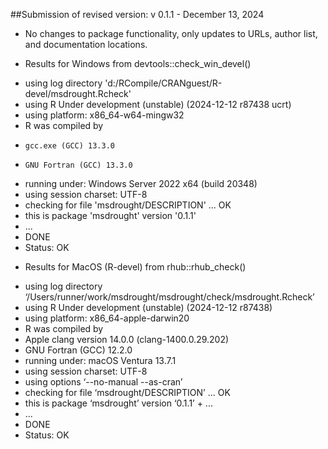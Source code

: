 ##Submission of revised version: v 0.1.1 - December 13, 2024

* No changes to package functionality, only updates to URLs, author 
  list, and documentation locations.

* Results for Windows from devtools::check_win_devel()
 + using log directory 'd:/RCompile/CRANguest/R-devel/msdrought.Rcheck'
 + using R Under development (unstable) (2024-12-12 r87438 ucrt)
 + using platform: x86_64-w64-mingw32
 + R was compiled by
 +     gcc.exe (GCC) 13.3.0
 +     GNU Fortran (GCC) 13.3.0
 + running under: Windows Server 2022 x64 (build 20348)
 + using session charset: UTF-8
 + checking for file 'msdrought/DESCRIPTION' ... OK
 + this is package 'msdrought' version '0.1.1'
 + ...
 + DONE
 + Status: OK

* Results for MacOS (R-devel) from rhub::rhub_check() 
 + using log directory ‘/Users/runner/work/msdrought/msdrought/check/msdrought.Rcheck’
 + using R Under development (unstable) (2024-12-12 r87438)
 + using platform: x86_64-apple-darwin20
 + R was compiled by
 +    Apple clang version 14.0.0 (clang-1400.0.29.202)
 +    GNU Fortran (GCC) 12.2.0
 + running under: macOS Ventura 13.7.1
 + using session charset: UTF-8
 + using options ‘--no-manual --as-cran’
 + checking for file ‘msdrought/DESCRIPTION’ ... OK
 + this is package ‘msdrought’ version ‘0.1.1’ + ...
 + ...
 + DONE
 + Status: OK

